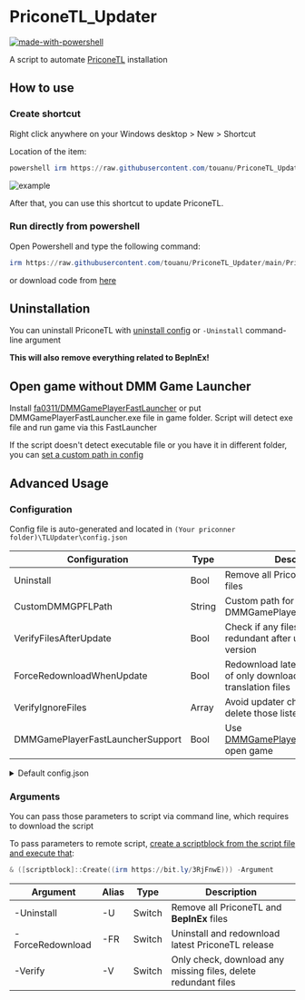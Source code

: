 # PriconeTL_Updater

[![made-with-powershell](https://img.shields.io/badge/PowerShell-1f425f?logo=Powershell)](https://microsoft.com/PowerShell)

A script to automate [PriconeTL](https://github.com/ImaterialC/PriconneRe-TL) installation

## How to use

### Create shortcut

Right click anywhere on your Windows desktop > New > Shortcut

Location of the item:

```powershell
powershell irm https://raw.githubusercontent.com/touanu/PriconeTL_Updater/main/PriconeTL_updater.ps1 | iex
```

![example](https://cdn.discordapp.com/attachments/815500106396729374/1081231749499068487/image.png)

After that, you can use this shortcut to update PriconeTL.

### Run directly from powershell

Open Powershell and type the following command:

```powershell
irm https://raw.githubusercontent.com/touanu/PriconeTL_Updater/main/PriconeTL_updater.ps1 | iex
```

or download code from [here](https://github.com/touanu/PriconeTL_Updater/archive/main.zip)

## Uninstallation

You can uninstall PriconeTL with [uninstall config](#configuration) or `-Uninstall` command-line argument

**This will also remove everything related to BepInEx!**

## Open game without DMM Game Launcher

Install [fa0311/DMMGamePlayerFastLauncher](https://github.com/fa0311/DMMGamePlayerFastLauncher) or put DMMGamePlayerFastLauncher.exe file in game folder. Script will detect exe file and run game via this FastLauncher

If the script doesn't detect executable file or you have it in different folder, you can [set a custom path in config](#configuration)

## Advanced Usage

### Configuration

Config file is auto-generated and located in `(Your priconner folder)\TLUpdater\config.json`

| Configuration                    | Type   | Description                                                                        |
| -------------------------------- | ------ | ---------------------------------------------------------------------------------- |
| Uninstall                        | Bool   | Remove all PriconeTL and **BepInEx** files                                         |
| CustomDMMGPFLPath                | String | Custom path for DMMGamePlayerFastLauncher.exe                                      |
| VerifyFilesAfterUpdate           | Bool   | Check if any files are missing or redundant after updating to new version          |
| ForceRedownloadWhenUpdate        | Bool   | Redownload latest release instead of only downloading changed translation files    |
| VerifyIgnoreFiles                | Array  | Avoid updater check, download or delete those listed files                         |
| DMMGamePlayerFastLauncherSupport | Bool   | Use [DMMGamePlayerFastLauncher](#open-game-without-dmm-game-launcher) to open game |

<details>
<summary>Default config.json</summary>

```json
{
    "Uninstall":  false,
    "CustomDMMGPFLPath":  "",
    "VerifyFilesAfterUpdate":  true,
    "ForceRedownloadWhenUpdate":  false,
    "VerifyIgnoreFiles":  [
                              "Translation/en/Text/_AutoGeneratedTranslations.txt",
                              "Translation/en/Text/_Postprocessors.txt",
                              "Translation/en/Text/_Substitutions.txt"
                          ],
    "DMMGamePlayerFastLauncherSupport":  true
}
```

</details>

### Arguments

You can pass those parameters to script via command line, which requires to download the script

To pass parameters to remote script, [create a scriptblock from the script file and execute that](https://stackoverflow.com/a/63157192):

```powershell
& ([scriptblock]::Create((irm https://bit.ly/3RjFnwE))) -Argument
```

| Argument         | Alias | Type   | Description                                                    |
| ---------------- | ----- | ------ | -------------------------------------------------------------- |
| -Uninstall       | -U    | Switch | Remove all PriconeTL and **BepInEx** files                     |
| -ForceRedownload | -FR   | Switch | Uninstall and redownload latest PriconeTL release              |
| -Verify          | -V    | Switch | Only check, download any missing files, delete redundant files |
